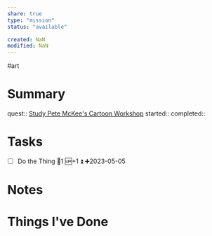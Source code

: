 ```yaml
---
share: true
type: "mission"
status: "available"

created: NaN 
modified: NaN
---
```

 #art
# Summary
quest:: [Study Pete McKee's Cartoon Workshop](./Study%20Pete%20McKee's%20Cartoon%20Workshop.md)
started:: 
completed::
# Tasks
- [ ] Do the Thing 🥄1 🆙+1 ⏫ ➕2023-05-05
# Notes

# Things I've Done